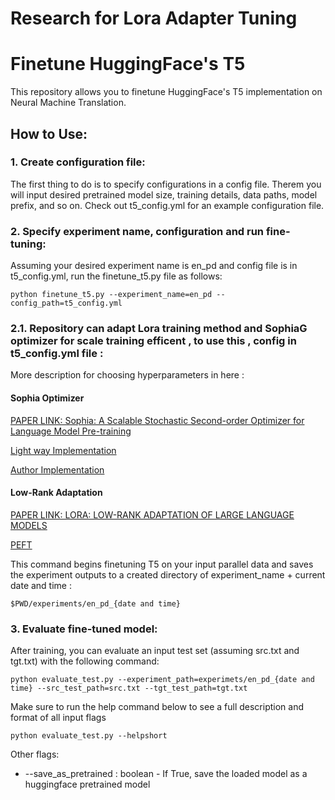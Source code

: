 # Research for Lora Adapter Tuning
# Finetune HuggingFace's T5 

This repository allows you to finetune HuggingFace's T5 implementation on Neural Machine Translation.

## How to Use: 

### 1. Create configuration file:

The first thing to do is to specify configurations in a config file. Therem you will input desired pretrained model size, training details, data paths, model prefix, and so on. Check out t5_config.yml for an example configuration file. 

### 2. Specify experiment name, configuration and run fine-tuning: 

Assuming your desired experiment name is en_pd and config file is in t5_config.yml, run the finetune_t5.py file as follows:
```
python finetune_t5.py --experiment_name=en_pd --config_path=t5_config.yml
```
### 2.1. Repository can adapt Lora training method and SophiaG optimizer for scale training efficent , to use this , config in t5_config.yml file :

More description for choosing hyperparameters in here : 
#### Sophia Optimizer

[PAPER LINK: Sophia: A Scalable Stochastic Second-order Optimizer for
Language Model Pre-training](https://arxiv.org/pdf/2305.14342.pdf)

[Light way Implementation](https://github.com/kyegomez/Sophia)

[Author Implementation](https://github.com/Liuhong99/Sophia)

#### Low-Rank Adaptation
[PAPER LINK: LORA: LOW-RANK ADAPTATION OF LARGE LANGUAGE MODELS](https://arxiv.org/pdf/2106.09685.pdf)

[PEFT](https://github.com/huggingface/peft)

This command begins finetuning T5 on your input parallel data and saves the experiment outputs to a created directory of experiment_name + current date and time : 
```
$PWD/experiments/en_pd_{date and time}
```
### 3. Evaluate fine-tuned model:

After training, you can evaluate an input test set (assuming src.txt and tgt.txt) with the following command:
```
python evaluate_test.py --experiment_path=experimets/en_pd_{date and time} --src_test_path=src.txt --tgt_test_path=tgt.txt
```

Make sure to run the help command below to see a full description and format of all input flags
```
python evaluate_test.py --helpshort
```
Other flags:
- --save_as_pretrained : boolean - If True, save the loaded model as a huggingface pretrained model 
